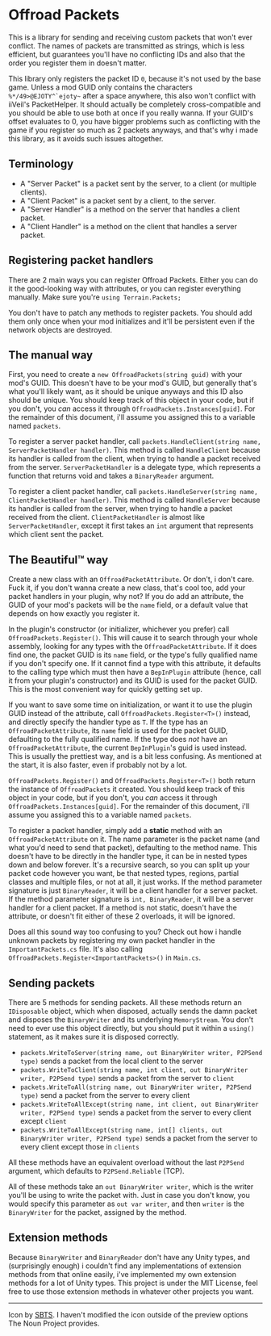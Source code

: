 # Offroad Packets

This is a library for sending and receiving custom packets that won't ever conflict. The names of packets are transmitted as strings, which is less efficient, but guarantees you'll have no conflicting IDs and also that the order you register them in doesn't matter.

This library only registers the packet ID ``0``, because it's not used by the base game. Unless a mod GUID only contains the characters ``%*/49>@EJOTY^`ejoty~`` after a space anywhere, this also won't conflict with iiVeil's PacketHelper. It should actually be completely cross-compatible and you should be able to use both at once if you really wanna. If your GUID's offset evaluates to 0, you have bigger problems such as conflicting with the game if you register so much as 2 packets anyways, and that's why i made this library, as it avoids such issues altogether.

## Terminology

- A "Server Packet" is a packet sent by the server, to a client (or multiple clients).
- A "Client Packet" is a packet sent by a client, to the server.
- A "Server Handler" is a method on the server that handles a client packet.
- A "Client Handler" is a method on the client that handles a server packet.

## Registering packet handlers

There are 2 main ways you can register Offroad Packets. Either you can do it the good-looking way with attributes, or you can register everything manually. Make sure you're ``using Terrain.Packets;``

You don't have to patch any methods to register packets. You should add them only once when your mod initializes and it'll be persistent even if the network objects are destroyed.

## The manual way

First, you need to create a ``new OffroadPackets(string guid)`` with your mod's GUID. This doesn't have to be your mod's GUID, but generally that's what you'll likely want, as it should be unique anyways and this ID also should be unique. You should keep track of this object in your code, but if you don't, you *can* access it through ``OffroadPackets.Instances[guid]``. For the remainder of this document, i'll assume you assigned this to a variable named ``packets``.

To register a server packet handler, call ``packets.HandleClient(string name, ServerPacketHandler handler)``. This method is called ``HandleClient`` because its handler is called from the client, when trying to handle a packet received from the server. ``ServerPacketHandler`` is a delegate type, which represents a function that returns void and takes a ``BinaryReader`` argument.

To register a client packet handler, call ``packets.HandleServer(string name, ClientPacketHandler handler)``. This method is called ``HandleServer`` because its handler is called from the server, when trying to handle a packet received from the client. ``ClientPacketHandler`` is almost like ``ServerPacketHandler``, except it first takes an ``int`` argument that represents which client sent the packet.

## The Beautiful™ way

Create a new class with an ``OffroadPacketAttribute``. Or don't, i don't care. Fuck it, if you don't wanna create a new class, that's cool too, add your packet handlers in your plugin, why not? If you do add an attribute, the GUID of your mod's packets will be the ``name`` field, or a default value that depends on how exactly you register it.

In the plugin's constructor (or initializer, whichever you prefer) call ``OffroadPackets.Register()``. This will cause it to search through your whole assembly, looking for any types with the ``OffroadPacketAttribute``. If it does find one, the packet GUID is its ``name`` field, or the type's fully qualified name if you don't specify one. If it cannot find a type with this attribute, it defaults to the calling type which must then have a ``BepInPlugin`` attribute (hence, call it from your plugin's constructor) and its GUID is used for the packet GUID. This is the most convenient way for quickly getting set up.

If you want to save some time on initialization, or want it to use the plugin GUID instead of the attribute, call ``OffroadPackets.Register<T>()`` instead, and directly specify the handler type as ``T``. If the type has an ``OffroadPacketAttribute``, its ``name`` field is used for the packet GUID, defaulting to the fully qualified name. If the type does *not* have an ``OffroadPacketAttribute``, the current ``BepInPlugin``'s guid is used instead. This is usually the prettiest way, and is a bit less confusing. As mentioned at the start, it is also faster, even if probably not by a lot.

``OffroadPackets.Register()`` and ``OffroadPackets.Register<T>()`` both return the instance of ``OffroadPackets`` it created. You should keep track of this object in your code, but if you don't, you *can* access it through ``OffroadPackets.Instances[guid]``. For the remainder of this document, i'll assume you assigned this to a variable named ``packets``.

To register a packet handler, simply add a **__static__** method with an ``OffroadPacketAttribute`` on it. The name parameter is the packet name (and what you'd need to send that packet), defaulting to the method name. This doesn't have to be directly in the handler type, it can be in nested types down and below forever. It's a recursive search, so you can split up your packet code however you want, be that nested types, regions, partial classes and multiple files, or not at all, it just works. If the method parameter signature is just ``BinaryReader``, it will be a client handler for a server packet. If the method parameter signature is ``int, BinaryReader``, it will be a server handler for a client packet. If a method is not static, doesn't have the attribute, or doesn't fit either of these 2 overloads, it will be ignored.

Does all this sound way too confusing to you? Check out how i handle unknown packets by registering my own packet handler in the ``ImportantPackets.cs`` file. It's also calling ``OffroadPackets.Register<ImportantPackets>()`` in ``Main.cs``.

## Sending packets

There are 5 methods for sending packets. All these methods return an ``IDisposable`` object, which when disposed, actually sends the damn packet and disposes the ``BinaryWriter`` and its underlying ``MemoryStream``. You don't need to ever use this object directly, but you should put it within a ``using()`` statement, as it makes sure it is disposed correctly.

- ``packets.WriteToServer(string name, out BinaryWriter writer, P2PSend type)`` sends a packet from the local client to the server
- ``packets.WriteToClient(string name, int client, out BinaryWriter writer, P2PSend type)`` sends a packet from the server to ``client``
- ``packets.WriteToAll(string name, out BinaryWriter writer, P2PSend type)`` send a packet from the server to every client
- ``packets.WriteToAllExcept(string name, int client, out BinaryWriter writer, P2PSend type)`` sends a packet from the server to every client except ``client``
- ``packets.WriteToAllExcept(string name, int[] clients, out BinaryWriter writer, P2PSend type)`` sends a packet from the server to every client except those in ``clients``

All these methods have an equivalent overload without the last ``P2PSend`` argument, which defaults to ``P2PSend.Reliable`` (TCP).

All of these methods take an ``out BinaryWriter writer``, which is the writer you'll be using to write the packet with. Just in case you don't know, you would specify this parameter as ``out var writer``, and then ``writer`` is the ``BinaryWriter`` for the packet, assigned by the method.

## Extension methods

Because ``BinaryWriter`` and ``BinaryReader`` don't have any Unity types, and (surprisingly enough) i couldn't find any implementations of extension methods from that online easily, i've implemented my own extension methods for a lot of Unity types. This project is under the MIT License, feel free to use those extension methods in whatever other projects you want.

---

Icon by [SBTS](https://thenounproject.com/search/?q=file&i=4041625). I haven't modified the icon outside of the preview options The Noun Project provides.